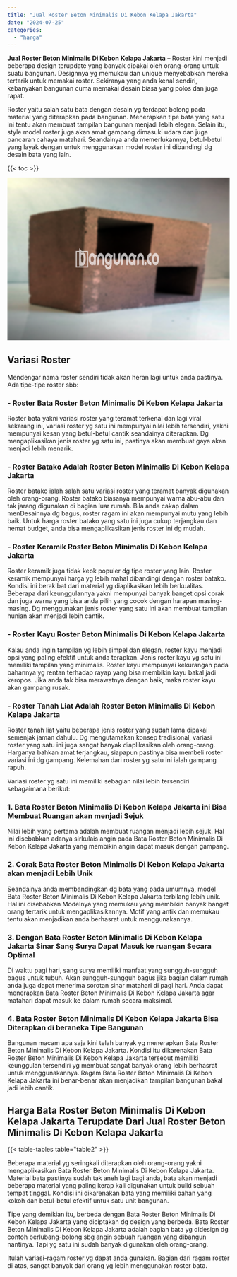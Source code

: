```yaml
---
title: "Jual Roster Beton Minimalis Di Kebon Kelapa Jakarta"
date: "2024-07-25"
categories: 
  - "harga"
---
```


**Jual Roster Beton Minimalis Di Kebon Kelapa Jakarta** – Roster kini menjadi beberapa design terupdate yang banyak dipakai oleh orang-orang untuk suatu bangunan. Designnya yg memukau dan unique menyebabkan mereka tertarik untuk memakai roster. Sekiranya yang anda kenal sendiri, kebanyakan bangunan cuma memakai desain biasa yang polos dan juga rapat.

Roster yaitu salah satu bata dengan desain yg terdapat bolong pada material yang diterapkan pada bangunan. Menerapkan tipe bata yang satu ini tentu akan membuat tampilan bangunan menjadi lebih elegan. Selain itu, style model roster juga akan amat gampang dimasuki udara dan juga pancaran cahaya matahari. Seandainya anda memerlukannya, betul-betul yang layak dengan untuk menggunakan model roster ini dibandingi dg desain bata yang lain.

{{< toc >}}

![Jual Roster Beton Minimalis Di Kebon Kelapa Jakarta](/images/bata-roster-minimalis-29.png)

## Variasi Roster

Mendengar nama roster sendiri tidak akan heran lagi untuk anda pastinya. Ada tipe-tipe roster sbb:

### \- Roster Bata Roster Beton Minimalis Di Kebon Kelapa Jakarta

Roster bata yakni variasi roster yang teramat terkenal dan lagi viral sekarang ini, variasi roster yg satu ini mempunyai nilai lebih tersendiri, yakni mempunyai kesan yang betul-betul cantik seandainya diterapkan. Dg mengaplikasikan jenis roster yg satu ini, pastinya akan membuat gaya akan menjadi lebih menarik.

### \- Roster Batako Adalah Roster Beton Minimalis Di Kebon Kelapa Jakarta

Roster batako ialah salah satu variasi roster yang teramat banyak digunakan oleh orang-orang. Roster batako biasanya mempunyai warna abu-abu dan tak jarang digunakan di bagian luar rumah. Bila anda cakap dalam menDesainnya dg bagus, roster ragam ini akan mempunyai mutu yang lebih baik. Untuk harga roster batako yang satu ini juga cukup terjangkau dan hemat budget, anda bisa mengaplikasikan jenis roster ini dg mudah.

### \- Roster Keramik Roster Beton Minimalis Di Kebon Kelapa Jakarta

Roster keramik juga tidak keok populer dg tipe roster yang lain. Roster keramik mempunyai harga yg lebih mahal dibandingi dengan roster batako. Kondisi ini berakibat dari material yg diaplikasikan lebih berkualitas. Beberapa dari keunggulannya yakni mempunyai banyak banget opsi corak dan juga warna yang bisa anda pilih yang cocok dengan harapan masing-masing. Dg menggunakan jenis roster yang satu ini akan membuat tampilan hunian akan menjadi lebih cantik.

### \- Roster Kayu Roster Beton Minimalis Di Kebon Kelapa Jakarta

Kalau anda ingin tampilan yg lebih simpel dan elegan, roster kayu menjadi opsi yang paling efektif untuk anda terapkan. Jenis roster kayu yg satu ini memiliki tampilan yang minimalis. Roster kayu mempunyai kekurangan pada bahannya yg rentan terhadap rayap yang bisa membikin kayu bakal jadi keropos. Jika anda tak bisa merawatnya dengan baik, maka roster kayu akan gampang rusak.

### \- Roster Tanah Liat Adalah Roster Beton Minimalis Di Kebon Kelapa Jakarta

Roster tanah liat yaitu beberapa jenis roster yang sudah lama dipakai semenjak jaman dahulu. Dg mengutamakan konsep tradisional, variasi roster yang satu ini juga sangat banyak diaplikasikan oleh orang-orang. Harganya bahkan amat terjangkau, siapapun pastinya bisa membeli roster variasi ini dg gampang. Kelemahan dari roster yg satu ini ialah gampang rapuh.

Variasi roster yg satu ini memiliki sebagian nilai lebih tersendiri sebagaimana berikut:

### 1\. Bata Roster Beton Minimalis Di Kebon Kelapa Jakarta ini Bisa Membuat Ruangan akan menjadi Sejuk

Nilai lebih yang pertama adalah membuat ruangan menjadi lebih sejuk. Hal ini disebabkan adanya sirkulais angin pada Bata Roster Beton Minimalis Di Kebon Kelapa Jakarta yang membikin angin dapat masuk dengan gampang.

### 2\. Corak Bata Roster Beton Minimalis Di Kebon Kelapa Jakarta akan menjadi Lebih Unik

Seandainya anda membandingkan dg bata yang pada umumnya, model Bata Roster Beton Minimalis Di Kebon Kelapa Jakarta terbilang lebih unik. Hal ini disebabkan Modelnya yang memukau yang membikin banyak banget orang tertarik untuk mengaplikasikannya. Motif yang antik dan memukau tentu akan menjadikan anda berhasrat untuk menggunakannya.

### 3\. Dengan Bata Roster Beton Minimalis Di Kebon Kelapa Jakarta Sinar Sang Surya Dapat Masuk ke ruangan Secara Optimal

Di waktu pagi hari, sang surya memiliki manfaat yang sungguh-sungguh bagus untuk tubuh. Akan sungguh-sungguh bagus jika bagian dalam rumah anda juga dapat menerima sorotan sinar matahari di pagi hari. Anda dapat menerapkan Bata Roster Beton Minimalis Di Kebon Kelapa Jakarta agar matahari dapat masuk ke dalam rumah secara maksimal.

### 4\. Bata Roster Beton Minimalis Di Kebon Kelapa Jakarta Bisa Diterapkan di beraneka Tipe Bangunan

Bangunan macam apa saja kini telah banyak yg menerapkan Bata Roster Beton Minimalis Di Kebon Kelapa Jakarta. Kondisi itu dikarenakan Bata Roster Beton Minimalis Di Kebon Kelapa Jakarta tersebut memiliki keunggulan tersendiri yg membuat sangat banyak orang lebih berhasrat untuk menggunakannya. Ragam Bata Roster Beton Minimalis Di Kebon Kelapa Jakarta ini benar-benar akan menjadikan tampilan bangunan bakal jadi lebih cantik.

## Harga Bata Roster Beton Minimalis Di Kebon Kelapa Jakarta Terupdate Dari Jual Roster Beton Minimalis Di Kebon Kelapa Jakarta

{{< table-tables table="table2" >}}

Beberapa material yg seringkali diterapkan oleh orang-orang yakni mengaplikasikan Bata Roster Beton Minimalis Di Kebon Kelapa Jakarta. Material bata pastinya sudah tak aneh lagi bagi anda, bata akan menjadi beberapa material yang paling kerap kali digunakan untuk build sebuah tempat tinggal. Kondisi ini dikarenakan bata yang memiliki bahan yang kokoh dan betul-betul efektif untuk satu unit bangunan.

Tipe yang demikian itu, berbeda dengan Bata Roster Beton Minimalis Di Kebon Kelapa Jakarta yang diciptakan dg design yang berbeda. Bata Roster Beton Minimalis Di Kebon Kelapa Jakarta adalah bagian bata yg didesign dg contoh berlubang-bolong sbg angin sebuah ruangan yang dibangun nantinya. Tapi yg satu ini sudah banyak digunakan oleh orang-orang.

Itulah variasi-ragam roster yg dapat anda gunakan. Bagian dari ragam roster di atas, sangat banyak dari orang yg lebih menggunakan roster bata.
